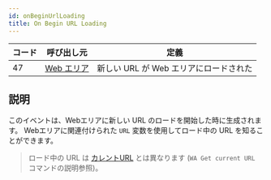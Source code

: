 ```yaml
---
id: onBeginUrlLoading
title: On Begin URL Loading
---
```


| コード | 呼び出し元                                      | 定義                       |
| --- | ------------------------------------------ | ------------------------ |
| 47  | [Web エリア](FormObjects/webArea_overview.md) | 新しい URL が Web エリアにロードされた |

## 説明

このイベントは、Webエリアに新しい URL のロードを開始した時に生成されます。 Webエリアに関連付けられた `URL` 変数を使用してロード中の URL を知ることができます。

> ロード中の URL は [カレントURL](FormObjects/properties_WebArea.md#url変数と-wa-open-url-コマンド) とは異なります (`WA Get current URL` コマンドの説明参照)。